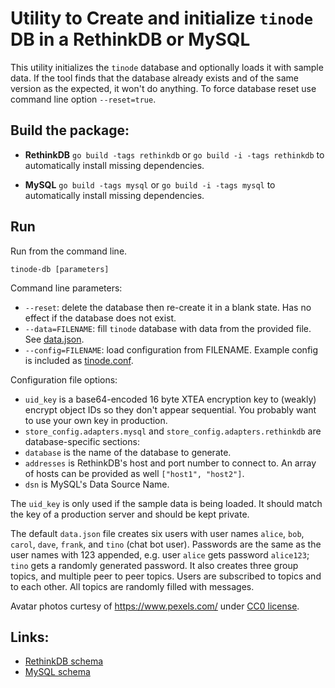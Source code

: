 # Utility to Create and initialize `tinode` DB in a RethinkDB or MySQL

This utility initializes the `tinode` database and optionally loads it with sample data. If the tool finds that the database already exists and of the same version as the expected, it won't do anything. To force database reset use command line option `--reset=true`.

## Build the package:

 - **RethinkDB**
  `go build -tags rethinkdb` or `go build -i -tags rethinkdb` to automatically install missing dependencies.

 - **MySQL**
  `go build -tags mysql` or `go build -i -tags mysql` to automatically install missing dependencies.


## Run

Run from the command line.

`tinode-db [parameters]`

Command line parameters:
 - `--reset`: delete the database then re-create it in a blank state. Has no effect if the database does not exist.
 - `--data=FILENAME`: fill `tinode` database with data from the provided file. See [data.json](data.json).
 - `--config=FILENAME`: load configuration from FILENAME. Example config is included as [tinode.conf](tinode.conf).
 

Configuration file options:
 - `uid_key` is a base64-encoded 16 byte XTEA encryption key to (weakly) encrypt object IDs so they don't appear sequential. You probably want to use your own key in production.
 - `store_config.adapters.mysql` and `store_config.adapters.rethinkdb` are database-specific sections:
  - `database` is the name of the database to generate.
  - `addresses` is RethinkDB's host and port number to connect to. An array of hosts can be provided as well `["host1", "host2"]`.
  - `dsn` is MySQL's Data Source Name.

The `uid_key` is only used if the sample data is being loaded. It should match the key of a production server and should be kept private.

The default `data.json` file creates six users with user names `alice`, `bob`, `carol`, `dave`, `frank`, and `tino` (chat bot user). Passwords are the same as the user names with 123 appended, e.g. user `alice` gets password `alice123`; `tino` gets a randomly generated password. It also creates three group topics, and multiple peer to peer topics. Users are subscribed to topics and to each other. All topics are randomly filled with messages.

Avatar photos curtesy of https://www.pexels.com/ under [CC0 license](https://www.pexels.com/photo-license/).

## Links:

* [RethinkDB schema](https://github.com/tinode/chat/tree/master/server/db/rethinkdb/schema.md)
* [MySQL schema](https://github.com/tinode/chat/tree/master/server/db/mysql/schema.sql)
